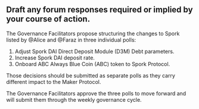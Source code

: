 ## Draft any forum responses required or implied by your course of action.

The Governance Facilitators propose structuring the changes to Spork listed by @Alice and @Faraz in three individual polls:
1. Adjust Spork DAI Direct Deposit Module (D3M) Debt parameters.
2. Increase Spork DAI deposit rate.
3. Onboard ABC Always Blue Coin (ABC) token to Spork Protocol. 
 
Those decisions should be submitted as separate polls as they carry different impact to the Maker Protocol.

The Governance Facilitators approve the three polls to move forward and will submit them through the weekly governance cycle.